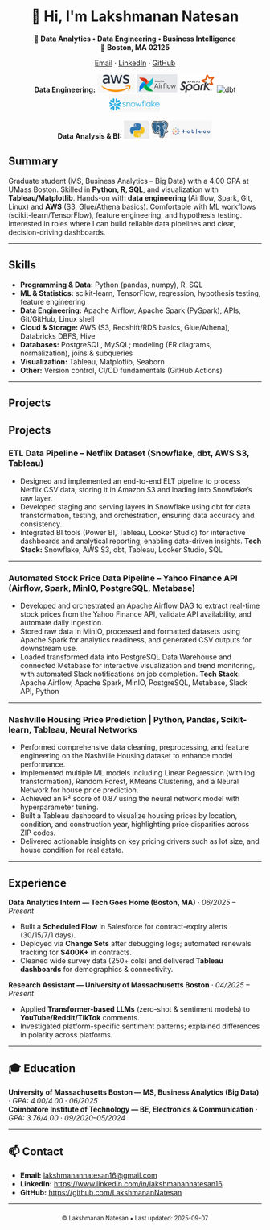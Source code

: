 <div align="center">

# 👋 Hi, I'm Lakshmanan Natesan  

🚀 **Data Analytics • Data Engineering • Business Intelligence**  
📍 **Boston, MA 02125**

<p>
  <a href="mailto:lakshmanannatesan16@gmail.com">Email</a> ·
  <a href="https://www.linkedin.com/in/lakshmanannatesan16">LinkedIn</a> ·
  <a href="https://github.com/LakshmananNatesan">GitHub</a>
</p>

<p><b>Data Engineering:</b>
  <img src="https://raw.githubusercontent.com/LakshmananNatesan/SQL-Projects/main/awspng.png" alt="AWS" height="36">
  <img src="https://raw.githubusercontent.com/LakshmananNatesan/SQL-Projects/main/airflow.png" alt="Apache Airflow" height="36">
  <img src="https://raw.githubusercontent.com/LakshmananNatesan/SQL-Projects/main/spark.png" alt="Apache Spark" height="36">

  <!-- dbt: use ONE of the lines below -->
  <!-- 1) Devicon (preferred) -->
  <img src="https://cdn.jsdelivr.net/gh/devicons/devicon/icons/dbt/dbt-original.svg" alt="dbt" height="36">
  <!-- 2) If Devicon is blocked, self-host: upload dbt.png to your repo and use: -->
  <!-- <img src="https://raw.githubusercontent.com/LakshmananNatesan/SQL-Projects/main/dbt.png" alt="dbt" height="36"> -->
  <!-- 3) Last-resort badge (visual style is different from icons) -->
  <!-- <img src="https://img.shields.io/badge/dbt-FF694B?logo=dbt&logoColor=white&style=flat" alt="dbt" height="28"> -->

  <img src="https://raw.githubusercontent.com/LakshmananNatesan/SQL-Projects/main/snowflake.png" alt="Snowflake" height="36">
</p>

<p><b>Data Analysis &amp; BI:</b>
  <img src="https://raw.githubusercontent.com/LakshmananNatesan/SQL-Projects/main/python.png" alt="Python" height="36">
  <img src="https://raw.githubusercontent.com/LakshmananNatesan/SQL-Projects/main/postgres.png" alt="PostgreSQL" height="36">
  <img src="https://raw.githubusercontent.com/LakshmananNatesan/SQL-Projects/main/tableau.png" alt="Tableau" height="36">
</p>

</div>

## Summary
Graduate student (MS, Business Analytics – Big Data) with a 4.00 GPA at UMass Boston. Skilled in **Python, R, SQL**, and visualization with **Tableau/Matplotlib**. Hands-on with **data engineering** (Airflow, Spark, Git, Linux) and **AWS** (S3, Glue/Athena basics). Comfortable with ML workflows (scikit-learn/TensorFlow), feature engineering, and hypothesis testing. Interested in roles where I can build reliable data pipelines and clear, decision-driving dashboards.

---

## Skills
- **Programming & Data:** Python (pandas, numpy), R, SQL  
- **ML & Statistics:** scikit-learn, TensorFlow, regression, hypothesis testing, feature engineering  
- **Data Engineering:** Apache Airflow, Apache Spark (PySpark), APIs, Git/GitHub, Linux shell  
- **Cloud & Storage:** AWS (S3, Redshift/RDS basics, Glue/Athena), Databricks DBFS, Hive  
- **Databases:** PostgreSQL, MySQL; modeling (ER diagrams, normalization), joins & subqueries  
- **Visualization:** Tableau, Matplotlib, Seaborn  
- **Other:** Version control, CI/CD fundamentals (GitHub Actions)

---

## Projects
## Projects

### ETL Data Pipeline – Netflix Dataset (Snowflake, dbt, AWS S3, Tableau)
- Designed and implemented an end-to-end ELT pipeline to process Netflix CSV data, storing it in Amazon S3 and loading into Snowflake’s raw layer.
- Developed staging and serving layers in Snowflake using dbt for data transformation, testing, and orchestration, ensuring data accuracy and consistency.
- Integrated BI tools (Power BI, Tableau, Looker Studio) for interactive dashboards and analytical reporting, enabling data-driven insights.
**Tech Stack:** Snowflake, AWS S3, dbt, Tableau, Looker Studio, SQL

---

### Automated Stock Price Data Pipeline – Yahoo Finance API (Airflow, Spark, MinIO, PostgreSQL, Metabase)
- Developed and orchestrated an Apache Airflow DAG to extract real-time stock prices from the Yahoo Finance API, validate API availability, and automate daily ingestion.
- Stored raw data in MinIO, processed and formatted datasets using Apache Spark for analytics readiness, and generated CSV outputs for downstream use.
- Loaded transformed data into PostgreSQL Data Warehouse and connected Metabase for interactive visualization and trend monitoring, with automated Slack notifications on job completion.
**Tech Stack:** Apache Airflow, Apache Spark, MinIO, PostgreSQL, Metabase, Slack API, Python

---

### Nashville Housing Price Prediction | Python, Pandas, Scikit-learn, Tableau, Neural Networks
- Performed comprehensive data cleaning, preprocessing, and feature engineering on the Nashville Housing dataset to enhance model performance.
- Implemented multiple ML models including Linear Regression (with log transformation), Random Forest, KMeans Clustering, and a Neural Network for house price prediction.
- Achieved an R² score of 0.87 using the neural network model with hyperparameter tuning.
- Built a Tableau dashboard to visualize housing prices by location, condition, and construction year, highlighting price disparities across ZIP codes.
- Delivered actionable insights on key pricing drivers such as lot size, and house condition for real estate.



---

## Experience

**Data Analytics Intern — Tech Goes Home (Boston, MA)** · *06/2025 – Present*  
- Built a **Scheduled Flow** in Salesforce for contract-expiry alerts (30/15/7/1 days).  
- Deployed via **Change Sets** after debugging logs; automated renewals tracking for **$400K+** in contracts.  
- Cleaned wide survey data (250+ cols) and delivered **Tableau dashboards** for demographics & connectivity.

**Research Assistant — University of Massachusetts Boston** · *04/2025 – Present*  
- Applied **Transformer-based LLMs** (zero-shot & sentiment models) to **YouTube/Reddit/TikTok** comments.  
- Investigated platform-specific sentiment patterns; explained differences in polarity across platforms.

---

## 🎓 Education
**University of Massachusetts Boston — MS, Business Analytics (Big Data)** · *GPA: 4.00/4.00* · *06/2025*  
**Coimbatore Institute of Technology — BE, Electronics & Communication** · *GPA: 3.76/4.00* · *09/2020–05/2024*

---

## 📫 Contact
- **Email:** lakshmanannatesan16@gmail.com  
- **LinkedIn:** https://www.linkedin.com/in/lakshmanannatesan16  
- **GitHub:** https://github.com/LakshmananNatesan

---

<p align="center">
  <sub>© Lakshmanan Natesan • Last updated: 2025-09-07</sub>
</p>
